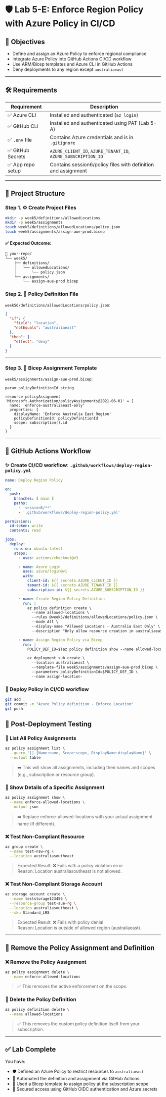 # 🛡️ Lab 5-E: Enforce Region Policy with Azure Policy in CI/CD

## 🎯 Objectives

- Define and assign an Azure Policy to enforce regional compliance
- Integrate Azure Policy into GitHub Actions CI/CD workflow
- Use ARM/Bicep templates and Azure CLI in GitHub Actions
- Deny deployments to any region except `australiaeast`

---

## 🛠️ Requirements

| Requirement         | Description                                                  |
| ------------------- | ------------------------------------------------------------ |
| ✅ Azure CLI         | Installed and authenticated (`az login`)                    |
| ✅ GitHub CLI        | Installed and authenticated using PAT (Lab 5-A)             |
| ✅ `.env` file       | Contains Azure credentials and is in `.gitignore`           |
| ✅ GitHub Secrets    | `AZURE_CLIENT_ID`, `AZURE_TENANT_ID`, `AZURE_SUBSCRIPTION_ID` |
| ✅ App repo setup    | Contains session6/policy files with definition and assignment |

---

## 📁 Project Structure

### Step 1. ⚙️ Create Project Files

```bash
mkdir -p week5/definitions/allowedLocations
mkdir -p week5/assignments
touch week5/definitions/allowedLocations/policy.json
touch week5/assignments/assign-aue-prod.bicep
```
#### ✅ Expected Outcome:

```bash
📁 your-repo/
└── week5/
    ├── definitions/
    │   └── allowedLocations/
    │       └── policy.json
    └── assignments/
        └── assign-aue-prod.bicep
```

### Step 2. 🔖 Policy Definition File

`week56/definitions/allowedLocations/policy.json`:

```json
{
  "if": {
    "field": "location",
    "notEquals": "australiaeast"
  },
  "then": {
    "effect": "deny"
  }
}
```

---

### Step 3. 🧱 Bicep Assignment Template

`week5/assignments/assign-aue-prod.bicep`:

```bicep
param policyDefinitionId string

resource policyAssignment 'Microsoft.Authorization/policyAssignments@2021-06-01' = {
  name: 'enforce-australiaeast-only'
  properties: {
    displayName: 'Enforce Australia East Region'
    policyDefinitionId: policyDefinitionId
    scope: subscription().id
  }
}
```

---

## 🤖 GitHub Actions Workflow

### ✨ Create CI/CD workflow: `.github/workflows/deploy-region-policy.yml`

```yaml
name: Deploy Region Policy

on:
  push:
    branches: [ main ]
    paths:
      - 'session6/**'
      - '.github/workflows/deploy-region-policy.yml'

permissions:
  id-token: write
  contents: read

jobs:
  deploy:
    runs-on: ubuntu-latest
    steps:
      - uses: actions/checkout@v3

      - name: Azure Login
        uses: azure/login@v1
        with:
          client-id: ${{ secrets.AZURE_CLIENT_ID }}
          tenant-id: ${{ secrets.AZURE_TENANT_ID }}
          subscription-id: ${{ secrets.AZURE_SUBSCRIPTION_ID }}

      - name: Create Region Policy Definition
        run: |
          az policy definition create \
            --name allowed-locations \
            --rules @week5/definitions/allowedLocations/policy.json \
            --mode All \
            --display-name "Allowed Locations - Australia East Only" \
            --description "Only allow resource creation in australiaeast."

      - name: Assign Region Policy via Bicep
        run: |
          POLICY_DEF_ID=$(az policy definition show --name allowed-locations --query id -o tsv)

          az deployment sub create \
            --location australiaeast \
            --template-file week5/assignments/assign-aue-prod.bicep \
            --parameters policyDefinitionId=$POLICY_DEF_ID \
            --name assign-location-
```

### 🚀 Deploy Policy in CI/CD workflow

```bash
git add .
git commit -m "Azure Policy definition - Enforce Location"
git push
```

## 🧪 Post-Deployment Testing

### 🧾 List All Policy Assignments

```bash
az policy assignment list \
  --query "[].{Name:name, Scope:scope, DisplayName:displayName}" \
  --output table
```
> ➡️ This will show all assignments, including their names and scopes (e.g., subscription or resource group).

### 🔎 Show Details of a Specific Assignment

```bash
az policy assignment show \
  --name enforce-allowed-locations \
  --output json
```
> ➡️ Replace enforce-allowed-locations with your actual assignment name (if different).

### ❌ Test Non-Compliant Resource

```bash
az group create \
  --name test-nsw-rg \
  --location australiasoutheast
```
> Expected Result: ❌ Fails with a policy violation error\
> Reason: Location australiasoutheast is not allowed.

### ❌ Test Non-Compliant Storage Account 

```bash
az storage account create \
  --name teststorage123456 \
  --resource-group test-aue-rg \
  --location australiasoutheast \
  --sku Standard_LRS
```
>Expected Result: ❌ Fails with policy denial\
>Reason: Location is outside of allowed region (australiaeast).

---

## 🧹 Remove the Policy Assignment and Definition

### ❌ Remove the Policy Assignment

```bash
az policy assignment delete \
  --name enforce-allowed-locations
```
>✅ This removes the active enforcement on the scope.

### 🧻 Delete the Policy Definition

```bash
az policy definition delete \
  --name allowed-locations
```
>✅ This removes the custom policy definition itself from your subscription.

---

## ✅ Lab Complete

You have:

- 🛡️ Defined an Azure Policy to restrict resources to `australiaeast`
- 🤖 Automated the definition and assignment via GitHub Actions
- 🧱 Used a Bicep template to assign policy at the subscription scope
- 🔐 Secured access using GitHub OIDC authentication and Azure secrets
